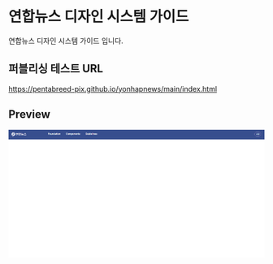 # 연합뉴스 디자인 시스템 가이드

연합뉴스 디자인 시스템 가이드 입니다.


## 퍼블리싱 테스트 URL

<https://pentabreed-pix.github.io/yonhapnews/main/index.html>


## Preview
![main](https://github.com/pentabreed-pix/yonhapnews/blob/main/src/assets/images/common/main-yh.gif)